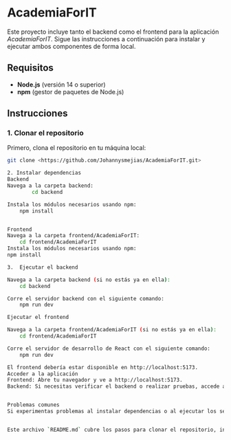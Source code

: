 # AcademiaForIT

Este proyecto incluye tanto el backend como el frontend para la aplicación *AcademiaForIT*. Sigue las instrucciones a continuación para instalar y ejecutar ambos componentes de forma local.

## Requisitos

- **Node.js** (versión 14 o superior)
- **npm** (gestor de paquetes de Node.js)

## Instrucciones

### 1. Clonar el repositorio

Primero, clona el repositorio en tu máquina local:

```bash
git clone <https://github.com/Johannysmejias/AcademiaForIT.git>

2. Instalar dependencias
Backend
Navega a la carpeta backend:
        cd backend

Instala los módulos necesarios usando npm:
    npm install


Frontend
Navega a la carpeta frontend/AcademiaForIT:
    cd frontend/AcademiaForIT
Instala los módulos necesarios usando npm:
npm install

3.  Ejecutar el backend

Navega a la carpeta backend (si no estás ya en ella):
    cd backend

Corre el servidor backend con el siguiente comando:
    npm run dev

Ejecutar el frontend

Navega a la carpeta frontend/AcademiaForIT (si no estás ya en ella):
    cd frontend/AcademiaForIT

Corre el servidor de desarrollo de React con el siguiente comando:
    npm run dev

El frontend debería estar disponible en http://localhost:5173.
Acceder a la aplicación
Frontend: Abre tu navegador y ve a http://localhost:5173.
Backend: Si necesitas verificar el backend o realizar pruebas, accede a http://localhost:3001.


Problemas comunes
Si experimentas problemas al instalar dependencias o al ejecutar los servidores, asegúrate de tener las versiones correctas de Node.js y npm. También revisa que no haya conflictos de puertos entre el backend y el frontend.


Este archivo `README.md` cubre los pasos para clonar el repositorio, instalar dependencias, configurar las variables de entorno y ejecutar tanto el backend como el frontend.


